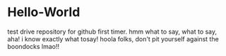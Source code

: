 # Hello-World
test drive repository for github first timer.
hmm what to say, what to say, aha! i know exactly what tosay! hoola folks, don't pit yourself against the boondocks lmao!!
